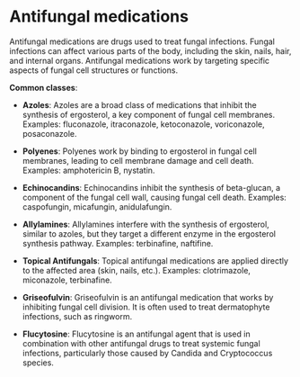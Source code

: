 # Antifungal medications

Antifungal medications are drugs used to treat fungal infections. Fungal infections can affect various parts of the body, including the skin, nails, hair, and internal organs. Antifungal medications work by targeting specific aspects of fungal cell structures or functions.

**Common classes**:

* **Azoles**: Azoles are a broad class of medications that inhibit the synthesis of ergosterol, a key component of fungal cell membranes. Examples: fluconazole, itraconazole, ketoconazole, voriconazole, posaconazole.

* **Polyenes**: Polyenes work by binding to ergosterol in fungal cell membranes, leading to cell membrane damage and cell death. Examples: amphotericin B, nystatin.

* **Echinocandins**: Echinocandins inhibit the synthesis of beta-glucan, a component of the fungal cell wall, causing fungal cell death. Examples: caspofungin, micafungin, anidulafungin.

* **Allylamines**: Allylamines interfere with the synthesis of ergosterol, similar to azoles, but they target a different enzyme in the ergosterol synthesis pathway. Examples: terbinafine, naftifine.

* **Topical Antifungals**: Topical antifungal medications are applied directly to the affected area (skin, nails, etc.). Examples: clotrimazole, miconazole, terbinafine.

* **Griseofulvin**: Griseofulvin is an antifungal medication that works by inhibiting fungal cell division. It is often used to treat dermatophyte infections, such as ringworm.

* **Flucytosine**: Flucytosine is an antifungal agent that is used in combination with other antifungal drugs to treat systemic fungal infections, particularly those caused by Candida and Cryptococcus species.
